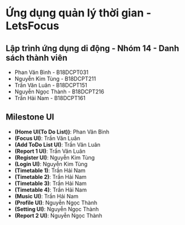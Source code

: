 # Ứng dụng quản lý thời gian - LetsFocus
## Lập trình ứng dụng di động - Nhóm 14 - Danh sách thành viên

- Phan Văn Bình - B18DCPT031
- Nguyễn Kim Tùng - B18DCPT211
- Trần Văn Luân - B18DCPT151
- Nguyễn Ngọc Thành - B18DCPT216
- Trần Hải Nam - B18DCPT161

## Milestone UI

- **(Home UI(To Do List))**: Phan Văn Bình
- **(Focus UI)**: Trần Văn Luân
- **(Add ToDo List UI)**: Trần Văn Luân
- **(Report 1 UI)**: Trần Văn Luân
- **(Register UI)**: Nguyễn Kim Tùng
- **(Login UI)**: Nguyễn Kim Tùng
- **(Timetable 1)**: Trần Hải Nam
- **(Timetable 2)**: Trần Hải Nam
- **(Timetable 3)**: Trần Hải Nam
- **(Timetable 4)**: Trần Hải Nam
- **(Music UI)**: Trần Hải Nam
- **(Profile UI)**: Nguyễn Ngọc Thành
- **(Setting UI)**: Nguyễn Ngọc Thành
- **(Report 2 UI)**: Nguyễn Ngọc Thành